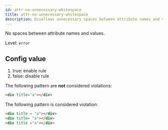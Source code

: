 ```yaml
---
id: attr-no-unnecessary-whitespace
title: attr-no-unnecessary-whitespace
description: Disallows unnecessary spaces between attribute names and values in HTML elements.
---
```


No spaces between attribute names and values.

Level: `error`

## Config value

1. true: enable rule
2. false: disable rule

The following pattern are **not** considered violations:

<!-- prettier-ignore -->
```html
<div title="a"></div>
```

The following pattern is considered violation:

<!-- prettier-ignore -->
```html
<div title = "a"></div>
<div title= "a"></div>
<div title ="a"></div>
```
